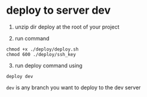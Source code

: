# deploy to server dev
1. unzip dir deploy at the root of your project
  
2. run command 
```
chmod +x ./deploy/deploy.sh
chmod 600 ./deploy/ssh_key
```

3. run deploy command using
```
deploy dev
```
```dev``` is any branch you want to deploy to the dev server
